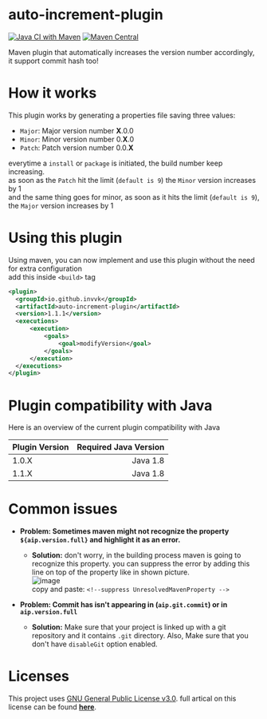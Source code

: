 # auto-increment-plugin
[![Java CI with Maven](https://github.com/Invvk/auto-increment-plugin/actions/workflows/maven.yml/badge.svg)](https://github.com/Invvk/auto-increment-plugin/actions/workflows/maven.yml) [![Maven Central](https://img.shields.io/maven-central/v/io.github.invvk/auto-increment-plugin.svg?label=Maven%20Central)](https://search.maven.org/search?q=g:%22io.github.invvk%22%20AND%20a:%22auto-increment-plugin%22)<br>

Maven plugin that automatically increases the version number accordingly, it support commit hash too!

# How it works
This plugin works by generating a properties file saving three values:
 - `Major`: Major version number **X**.0.0
 - `Minor`: Minor version number 0.**X**.0
 - `Patch`: Patch version number 0.0.**X**

everytime a `install` or `package` is initiated, the build number keep increasing.<br>
as soon as the `Patch` hit the limit (`default is 9`) the `Minor` version increases by 1<br>
and the same thing goes for minor, as soon as it hits the limit (`default is 9`), the `Major` version increases by 1

# Using this plugin
Using maven, you can now implement and use this plugin without the need for extra configuration<br>
add this inside `<build>` tag
```xml
<plugin>
  <groupId>io.github.invvk</groupId>
  <artifactId>auto-increment-plugin</artifactId>
  <version>1.1.1</version>
  <executions>
      <execution>
          <goals>
              <goal>modifyVersion</goal>
          </goals>
      </execution>
  </executions>
</plugin>
```
# Plugin compatibility with Java
Here is an overview of the current plugin compatibility with Java

| Plugin Version  | Required Java Version |
| --------------- | ---------------------:|
| 1.0.X           | Java 1.8              |
| 1.1.X           | Java 1.8              |

# Common issues
 - **Problem: Sometimes maven might not recognize the property `${aip.version.full}` and highlight it as an error.**
   - **Solution:** don't worry, in the building process maven is going to recognize this property. you can suppress the error by adding this line on top of the property like in shown picture.
<br>![image](https://i.ibb.co/vVB6vXG/Capture.png) <br>
 copy and paste: `<!--suppress UnresolvedMavenProperty -->`
 
 - **Problem: Commit has isn't appearing in (`aip.git.commit`) or in `aip.version.full`**
   - **Solution:** Make sure that your project is linked up with a git repository and it contains `.git` directory. Also, Make sure that you don't have `disableGit` option enabled.
 # Licenses
 This project uses [GNU General Public License v3.0](https://github.com/Invvk/auto-increment-plugin/blob/main/LICENSE).
 full artical on this license can be found [**here**](https://www.gnu.org/licenses/gpl-3.0.html).
